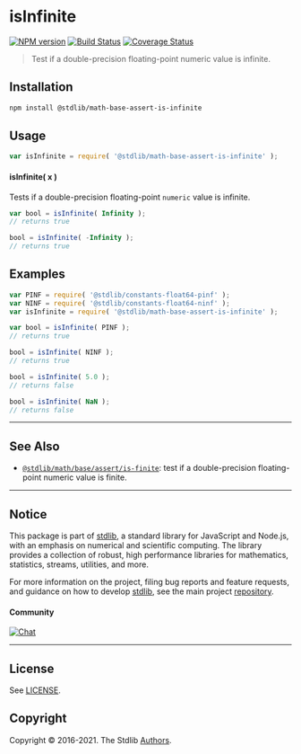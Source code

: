 <!--

@license Apache-2.0

Copyright (c) 2018 The Stdlib Authors.

Licensed under the Apache License, Version 2.0 (the "License");
you may not use this file except in compliance with the License.
You may obtain a copy of the License at

   http://www.apache.org/licenses/LICENSE-2.0

Unless required by applicable law or agreed to in writing, software
distributed under the License is distributed on an "AS IS" BASIS,
WITHOUT WARRANTIES OR CONDITIONS OF ANY KIND, either express or implied.
See the License for the specific language governing permissions and
limitations under the License.

-->

# isInfinite

[![NPM version][npm-image]][npm-url] [![Build Status][test-image]][test-url] [![Coverage Status][coverage-image]][coverage-url] <!-- [![dependencies][dependencies-image]][dependencies-url] -->

> Test if a double-precision floating-point numeric value is infinite.

<section class="installation">

## Installation

```bash
npm install @stdlib/math-base-assert-is-infinite
```

</section>

<section class="usage">

## Usage

```javascript
var isInfinite = require( '@stdlib/math-base-assert-is-infinite' );
```

#### isInfinite( x )

Tests if a double-precision floating-point `numeric` value is infinite.

```javascript
var bool = isInfinite( Infinity );
// returns true

bool = isInfinite( -Infinity );
// returns true
```

</section>

<!-- /.usage -->

<section class="examples">

## Examples

<!-- eslint no-undef: "error" -->

```javascript
var PINF = require( '@stdlib/constants-float64-pinf' );
var NINF = require( '@stdlib/constants-float64-ninf' );
var isInfinite = require( '@stdlib/math-base-assert-is-infinite' );

var bool = isInfinite( PINF );
// returns true

bool = isInfinite( NINF );
// returns true

bool = isInfinite( 5.0 );
// returns false

bool = isInfinite( NaN );
// returns false
```

</section>

<!-- /.examples -->

<!-- Section for related `stdlib` packages. Do not manually edit this section, as it is automatically populated. -->

<section class="related">

* * *

## See Also

-   <span class="package-name">[`@stdlib/math/base/assert/is-finite`][@stdlib/math/base/assert/is-finite]</span><span class="delimiter">: </span><span class="description">test if a double-precision floating-point numeric value is finite.</span>

</section>

<!-- /.related -->

<!-- Section for all links. Make sure to keep an empty line after the `section` element and another before the `/section` close. -->


<section class="main-repo" >

* * *

## Notice

This package is part of [stdlib][stdlib], a standard library for JavaScript and Node.js, with an emphasis on numerical and scientific computing. The library provides a collection of robust, high performance libraries for mathematics, statistics, streams, utilities, and more.

For more information on the project, filing bug reports and feature requests, and guidance on how to develop [stdlib][stdlib], see the main project [repository][stdlib].

#### Community

[![Chat][chat-image]][chat-url]

---

## License

See [LICENSE][stdlib-license].


## Copyright

Copyright &copy; 2016-2021. The Stdlib [Authors][stdlib-authors].

</section>

<!-- /.stdlib -->

<!-- Section for all links. Make sure to keep an empty line after the `section` element and another before the `/section` close. -->

<section class="links">

[npm-image]: http://img.shields.io/npm/v/@stdlib/math-base-assert-is-infinite.svg
[npm-url]: https://npmjs.org/package/@stdlib/math-base-assert-is-infinite

[test-image]: https://github.com/stdlib-js/math-base-assert-is-infinite/actions/workflows/test.yml/badge.svg
[test-url]: https://github.com/stdlib-js/math-base-assert-is-infinite/actions/workflows/test.yml

[coverage-image]: https://img.shields.io/codecov/c/github/stdlib-js/math-base-assert-is-infinite/main.svg
[coverage-url]: https://codecov.io/github/stdlib-js/math-base-assert-is-infinite?branch=main

<!--

[dependencies-image]: https://img.shields.io/david/stdlib-js/math-base-assert-is-infinite.svg
[dependencies-url]: https://david-dm.org/stdlib-js/math-base-assert-is-infinite/main

-->

[chat-image]: https://img.shields.io/gitter/room/stdlib-js/stdlib.svg
[chat-url]: https://gitter.im/stdlib-js/stdlib/

[stdlib]: https://github.com/stdlib-js/stdlib

[stdlib-authors]: https://github.com/stdlib-js/stdlib/graphs/contributors

[stdlib-license]: https://raw.githubusercontent.com/stdlib-js/math-base-assert-is-infinite/main/LICENSE

<!-- <related-links> -->

[@stdlib/math/base/assert/is-finite]: https://github.com/stdlib-js/math-base-assert-is-finite

<!-- </related-links> -->

</section>

<!-- /.links -->
